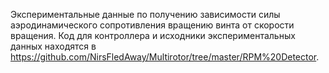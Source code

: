 Экспериментальные данные по получению зависимости силы аэродинамического сопротивления вращению винта от скорости вращения. Код для контроллера и исходники экспериментальных данных находятся в https://github.com/NirsFledAway/Multirotor/tree/master/RPM%20Detector.
